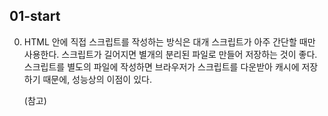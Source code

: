 ## 01-start

0.  <script> 태그를 이용하면 자바스크립트 프로그램을 HTML 문서 대부분의 위치에 삽입할 수 있다.

1.  외부 스크립트
    자바스크립트 코드의 양이 많은 경우엔, 파일로 소분하여 저장할 수 있다.
    <script src="/path/to/script.js"></script>

    HTML 안에 직접 스크립트를 작성하는 방식은 대개 스크립트가 아주 간단할 때만 사용한다.
    스크립트가 길어지면 별개의 분리된 파일로 만들어 저장하는 것이 좋다.
    스크립트를 별도의 파일에 작성하면 브라우저가 스크립트를 다운받아 캐시에 저장하기 때문에, 성능상의 이점이 있다.

    (참고) <script> 태그는 src 속성과 내부 코드를 동시에 가지지 못한다.

2.  ECMAScript5(ES5)가 등장하기 전까지 있었던 javascript의 여러가지 불완전한 문법이 
    기존사이트에 영원히 박제되는 경우가 있었다. 해당사항을 극복하더라도, 호환성 문제를 해결하기위해 
    엄격모드에서만 해당 변경사항이 활성화 되도록 해놓았다.

    엄격모드를 만드는 "use strict"는 반드시 스크립트 최상단에 위치시키자.
    use strict를 취소할 방법은 없다. 
    
    코드를 클래스와 모듈을 사용해 구성한다면 "use strict"를 생략해도 된다.
    그런데 아직은 이 둘을 배우지 않았으니 "use strict"를 귀한 손님처럼 모시도록 하자.

3.  대다수의 자바스크립트 애플리케이션은 사용자나 서버로부터 입력받은 정보를 처리하는 방식으로 동작한다.
    변수는 이러한 정보를 저장하는 용도로 사용된다.

    변수는 데이터를 저장할 때 쓰이는 '이름이 붙은 저장소' 이다.
    자바스크립트에선 let 키워드를 사용해 변수를 생성(선언)한다.

4.  변수명은 숫자로 시작해선 안된다
    그리고 하이폰 은 변수명에 올 수 없다.

5.  변화하지 않는 변수를 선언할 땐, let 대신 const를 사용한다.
    상수는 재할당할 수 없으므로 상수를 변경하려고 하면 에러가 발생한다.

6.  기억하기 힘든 값을 변수에 할당해 별칭으로 사용하는 것은 널리 사용되는 관습이다.
    이런 상수는 대문자와 밑줄로 구성된 이름으로 명명한다.
    const COLOR_ORANGE = "#FF7F00";
    COLOR_ORANGE가 #FF7F00보다 훨씬 유의미하므로, 코드 가독성이 증가한다.

7.  바람직한 변수명
    변수명은 간결하고, 명확해야 한다.
    실제 프로젝트에선 맨 처음부터 완전히 독립적인 코드를 작성하기보다 기존 코드의 틀을 변경하고 확장하는데 대부분의 시간을 보낸다.
    작성했던 코드를 얼마 후에 다시 봤을 때, 정보에 알맞은 이름이 적혀있으면 정보를 더 쉽게 찾을 수 있다.
   
    - userName 이나 shoppingCart처럼 사람이 읽을 수 있는 이름을 사용.
    - 무엇을 하고 있는지 명확히 알고 있지 않을 경우 외에는 줄임말이나 a, b, c와 같은 짧은 이름은 피한다.
    - 최대한 서술적이고 간결하게 명명하자. data와 value는 나쁜 이름의 예시.
    - 자신만의 규칙이나 소속된 팀의 규칙을 따르세요. 
      만약 사이트 방문객을 'user’라고 부르기로 했다면, 이와 관련된 변수를 currentVisitor나 newManInTown이 아닌 currentUser나 newUser라는 이름으로 지어야 한다.

8.  alert, prompt, confirm을 이용한 상호작용

    alert 함수가 실행되면 사용자가 ‘확인(OK)’ 버튼을 누를 때까지 메시지를 보여주는 창이 계속 떠있게 된다.
    
    브라우저에서 제공하는 prompt 함수는 두 개의 인수를 받는다. result = prompt(title, [default]);
    함수가 실행되면 텍스트 메시지와 입력 필드(input field), 확인(OK) 및 취소(Cancel) 버튼이 있는 모달 창을 띄워준다.

    IE 사용자를 비롯한 모든 사용자에게 깔끔한 프롬프트를 보여주려면 아래와 같이 두 번째 매개변수를 항상 전달해 줄 것을 권장한다.
    let test = prompt("Test", ''); // <-- IE 사용자를 위한 매개변수 처리

    confirm 함수는 매개변수로 받은 question(질문)과 확인 및 취소 버튼이 있는 모달 창을 보여준다.
    사용자가 확인 버튼을 누르면 true, 그 외의 경우는 false를 반환
    let isBoss = confirm("당신이 주인인가요?");
    alert( isBoss ); // 확인 버튼을 눌렀다면 true가 출력됨.

9.  nullish 병합 연산자 ??를 사용하면 짧은 문법으로 여러 피연산자 중 그 값이 확정되어있는 변수를 찾을 수 있다.
    a ?? b 의 평가 결과는 다음과 같다;
    a가 null도 아니고 undefined도 아니면 a
    그 외의 경우는 b
    x = (a !== null && a !== undefined) ? a : b;

10. while 반복문
    개발을 하다 보면 여러 동작을 반복해야 하는 경우가 종종 생긴다.
    상품 목록에서 상품을 차례대로 출력하거나 숫자를 1부터 10까지 하나씩 증가시키면서 동일한 코드를 반복 실행해야 하는 경우같은 것들을 말한다. 반복문을 사용하면 동일한 코드를 여러 번 반복할 수 있다.

    while (condition) {
        // 코드
        // '반복문 본문(body)'이라 불림
    }
    condition이 truthy 이면 반복문 본문의 코드가 실행된다.
    아래 반복문은 i < 3을 만족할 동안 i를 출력한다

    let i = 0;
    while (i < 3) { // 0, 1, 2가 출력된다.
        alert (i);
        i++;
    }
    반복문 본문이 한 번 실행되는 것을 반복(iteration, 이터레이션)이라고 부른다. 위 예시에선 반복문이 세 번의 이터레이션을 만든다. i++ 가 없었다면 이론적으로 반복문이 영원히 반복되었을 것이다.

11. switch 문
    복수의 if 조건문은 switch문으로 바꿀 수 있다.
    switch 문을 사용한 비교법은 특정 변수를 다양한 상황에서 비교할 수 있게 해준다.
    그리고 코드 자체가 비교 상황을 잘 설명한다는 장점도 있다.

    switch 문은 하나 이상의 case 문으로 구성된다. 대개 default 문도 있지만, 이는 필수는 아니다.
    const dayOfWeek = "월요일";
    let message;

    switch (dayOfWeek) {
    case "월요일":
        message = "한 주의 시작, 화이팅!";
        break;
    case "금요일":
        message = "불금! 주말을 즐길 준비하세요!";
        break;
    case "토요일":
    case "일요일":
        message = "즐거운 주말 보내세요!";
        break;
    default:
        message = "평범한 하루네요.";
    }

    console.log(message); // 출력: 한 주의 시작, 화이팅!
    
    ---

    여러개의 case문은 한데 묶을 수 있다.
    let a = 3;

    switch (a) {
    case 4:
        alert('계산이 맞습니다!');
        break;

    case 3: // (*) 두 case문을 묶음
    case 5:
        alert('계산이 틀립니다!');
        alert("수학 수업을 다시 들어보는걸 권유 드립니다.");
        break;

    default:
        alert('계산 결과가 이상하네요.');
    }

12. 함수는 프로그램을 구성하는 주요 '구성 요소(building block)이다.
    함수를 이용하면 중복 없이 유사한 동작을 하는 코드를 여러 번 호출할 수 있다.

    함수 선언(function delacration) 방식을 사용하여 함수를 만든다.

13. function 키워드, 함수 이름, 괄호로 둘러싼 매개변수를 차례로 써주면 함수를 선언할 수 있다.

    function name(parameter1, parameter2, ... parameterN) {
    // 함수 본문
    }

    또한, 새롭게 정의한 함수는 함수 이름 옆에 괄호를 붙여 호출할 수 있다.
    function showMessage() {
    alert( '안녕하세요!' );
    }

    showMessage();
    showMessage();

    이렇게 하면 showMessage를 두 번 호출했으므로 얼럿 창이 두 번 뜬다.

14. 함수 내에서 선언한 변수인 지역 변수(local variable)는 함수 안에서만 접근할 수 있다.

15. 한수 내부에서 함수 외부의 변수인 외부 변수(outer variable)에 접근할 수 있다.
    마찬가지로 수정도 가능하다.

    하지만 외부 변수는 지역 변수가 없는 경우에만 사용할 수 있다.
    함수 외부에 선언된 변수는 전역 변수(global variable) 라고 부른다.

    변수는 연관되는 함수 내에 선언하고, 전역 변수는 되도록 사용하지 않는 것이 좋다.
    비교적 근래에 작성된 코드들은 대부분 전역변수를 사용하지 않거나 최소한으로만 사용한다.
    다만 프로젝트 전반에서 사용되는 데이터는 전역 변수에 저장하는 것이 유용한 경우도 있으니 이 점을 알아두면 좋다.

16. 매개변수 (parameter)를 이용하면 임의의 데이터를 함수 안에 전달할 수 있다.
    매개변수는 인자(parameter) 라고 불리기도 한다.

    아래 예시에서 함수 showMessage는 매개변수 from과 text를 가진다.
    function showMessage(from, text) { // 인자: from, text
    alert(from + ': ' + text);
    }

    showMessage('Ann', 'Hello!'); // Ann: Hello! (*)
    showMessage('Ann', "What's up?"); // Ann: What's up? (**)   

17. 자바스크립트는 괄호가 있어야만 함수가 호출된다.

18. 끝에 세미 클론은 왜 있는가
    함수 표현식의 끝에 왜 세미 콜론 ;이 붙는지 의문이 들 수 있다.
    함수 선언문에는 세미 콜론이 없는데 말이다.

    function sayHi() {
    // ...
    }

    let sayHi = function() {
    // ...
    };

    이유는 간단하다.
    if { ... }, for { }, function f { } 같이 중괄호로 만든 코드 블록 끝엔 ;이 없어도 된다.

    모든 구믄의 끝엔 세미 콜론 ; 을 붙이는 게 좋다.
    함수 표현식에 쓰인 세미 콜론은 함수 표현식 때문에 붙여진 게 아니라, 구문의 끝이기 때문에 붙여졌다.

19. 자바스크립트엔 세 종류의 논리 연산자 ||(OR), &&(AND), !(NOT)이 있다.

20. || (OR)
    'OR'연산자는 두 개의 수직선 기호로 만들 수 있다.
    
    result = a || b;
    -> 인수 중 하나라도 true이면 ture를 반환하고, 그렇지 않으면 false.

21. 첫 번째 truthy를 찾는 OR 연산자 ‘||’

    전통적인 방식이다. 이제 자바스크립트에서만 제공하는 논리연산자 OR의 추가기능에 대해 알아보자.
    추가 기능은 아래와 같은 알고리즘으로 동작한다.
    OR 연산자와 피연산자가 여러 개인 경우:
    result = value1 || value2 || value3;

    이때 연산 순서는 다음과 같다.
    0. 가장 왼쪽 피연산자부터 시작해 오른쪽으로 나아가며 피연산자를 평가한다.
    1. 각 피연산자를 불린형으로 변환한다.
    2. 변환 후 그 값이 true이면 연산을 멈추고 해당 피연산자의 변환 전 원래 값을 반환한다.
    3. 피연산자 모두를 평가한 경우(모든 피연산자가 false로 평가되는 경우)엔 마지막 피연산자를 반환한다.
    ** 여기서 핵심은 반환 값이 형 변환을 하지 않은 원래 값이라는 것이다.

    OR "||" 연산자를 여러 개 체이닝(chaining) 하면 첫 번째 truthy를 반환합니다. 피연산자에 truthy가 하나도 없다면 마지막 피연산자를 반환한다.

    이런 OR 연산자의 추가 기능을 이용하면 여러 용도로 OR 연산자를 활용할 수 있다.

22. 변수 또는 표현식으로 구성된 목록에서 첫 번째 truthy 얻기
    firstName, lastName, nickName 이란 변수가 있는데 이 값들은 모두 옵션 값이라고 하자.
    OR 연산자 || 을 사용하면 실제 값이 들어있는 변수를 찾고, 그 값들을 보여줄 수 있다. 변수 모두에 값이 없는 경우엔 익명을 보여주자.

23. 단락 평가
    OR 연산자 || 가 제공하는 또 다른 기능은 '단락 평가(short circut evaluation)'이다.

    위에서 설명해 드린 바와 같이 OR || 은 왼쪽부터 시작해서 오른쪽으로 평가를 진행하는데, truthy를 만나면 나머지 값들은 건드리지 않은 채 평가를 멈춘다. 이런 프로세스를 '단락 평가'라고 한다.

    단락 평가의 동작 방식은 두 번째 피연산자가 변수 할당과 같은 부수적인 효과(side effect)를 가지는 표현식일 때 명확히 볼 수 있다.

    아래 예시를 실행하면 두 번째 메세지만 출력된다.

    true || alert("not printed");
    false || alert("printed");

    첫 번째 줄의 || 연산자는 true 를 만나자마자 평가를 멈추기 때문에 alert가 실행되지 않는다.
    단락 평가는 연산자 왼쪽 조건이 falsy일 때만 명령어를 실행하고자 할 때 자주 쓰인다.

24. && (AND)
    두 개의 앰퍼샌드를 연달아 쓰면 AND 연산자 && 를 만들 수 있다.
    result = a && b;
    전통적인 프로그래밍에서 AND 연산자는 두 연산자가 모두 참일 때 true를 반환한다. 그 외의 경우에는 false를 반환한다.

25. AND 연산자와 피연산자가 여러 개인 경우를 살펴보자.
    result = value1 && value2 && value3;
    0. 가장 왼쪽 피연산자부터 시작해 오른쪽으로 나아가며 피연산자를 평가한다.
    1. 각 피연산자는 불린형으로 변환된다.
    2. 변환 후 값이 false이면 평가를 멈추고 해당 피연산자의 변환 전 원래 값을 반환한다.
    3. 피연산자 모두가 평가되는 경우(모든 피연산자가 true로 평가되는 경우)엔 마지막 피연산자가 반환된다.
    ** AND 연산자는 첫 번째 falsy를 반환한다. 피연산자에 falsy가 없다면 마지막 값을 반환한다.
    ** 위 알고리즘은 OR 연산자의 알고리즘과 유사하다. 차이점은 AND 연산자가 첫 번째 falsy를 반환하는 반면,
       OR은 첫 번째 truthy를 반환한다는 것이다.

26. &&의 우선순위가 ||보다 높다.
    AND 연산자 &&의 우선순위는 OR 연산자 ||보다 높다.
    따라서 a && b || c && d는 (a && b) || (c && d)와 동일하게 동작한다.

27. 

28. 
